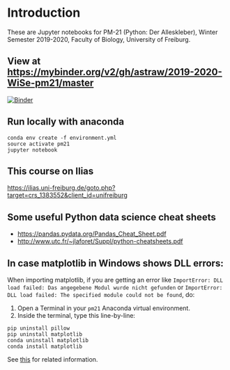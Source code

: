 # Introduction

These are Jupyter notebooks for PM-21 (Python: Der Alleskleber), Winter Semester
2019-2020, Faculty of Biology, University of Freiburg.

## View at https://mybinder.org/v2/gh/astraw/2019-2020-WiSe-pm21/master

[![Binder](https://mybinder.org/badge_logo.svg)](https://mybinder.org/v2/gh/astraw/2019-2020-WiSe-pm21/master)

## Run locally with anaconda

```
conda env create -f environment.yml
source activate pm21
jupyter notebook
```

## This course on Ilias

https://ilias.uni-freiburg.de/goto.php?target=crs_1383552&client_id=unifreiburg

## Some useful Python data science cheat sheets

- https://pandas.pydata.org/Pandas_Cheat_Sheet.pdf
- http://www.utc.fr/~jlaforet/Suppl/python-cheatsheets.pdf

## In case matplotlib in Windows shows DLL errors:

When importing matplotlib, if you are getting an error like
`ImportError: DLL load failed: Das angegebene Modul wurde nicht gefunden` or
`ImportError: DLL load failed: The specified module could not be found`, do:

1) Open a Terminal in your `pm21` Anaconda virtual environment.
2) Inside the terminal, type this line-by-line:

```
pip uninstall pillow
pip uninstall matplotlib
conda uninstall matplotlib
conda install matplotlib
```

See [this](https://github.com/matplotlib/matplotlib/issues/14691#issuecomment-508552825)
for related information.
